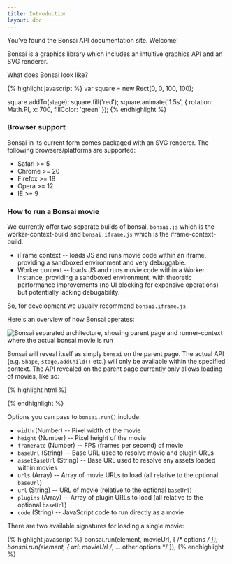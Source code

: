 ```yaml
---
title: Introduction
layout: doc
---
```


You've found the Bonsai API documentation site. Welcome!

Bonsai is a graphics library which includes an intuitive graphics API and an SVG renderer.

What does Bonsai look like?

<!--runnable:{height:200}-->
{% highlight javascript %}
var square = new Rect(0, 0, 100, 100);

square.addTo(stage);
square.fill('red');
square.animate('1.5s', {
  rotation: Math.PI,
  x: 700,
  fillColor: 'green'
});
{% endhighlight %}

### Browser support

Bonsai in its current form comes packaged with an SVG renderer. The following browsers/platforms are supported:

 * Safari >= 5
 * Chrome >= 20
 * Firefox >= 18
 * Opera >= 12
 * IE >= 9

### How to run a Bonsai movie

We currently offer two separate builds of bonsai, `bonsai.js` which is the worker-context-build and `bonsai.iframe.js` which is the iframe-context-build.

 * iFrame context -- loads JS and runs movie code within an iframe, providing a sandboxed environment and very debuggable.
 * Worker context -- loads JS and runs movie code within a Worker instance, providing a sandboxed environment, with theoretic performance improvements (no UI blocking for expensive operations) but potentially lacking debugability.

So, for development we usually recommend `bonsai.iframe.js`.

Here's an overview of how Bonsai operates:

<img src="/assets/bonsai-overview.png" alt="Bonsai separated architecture, showing parent page and runner-context where the actual bonsai movie is run" />

Bonsai will reveal itself as simply `bonsai` on the parent page. The actual API (e.g. `Shape`, `stage.addChild()` etc.) will only be available within the specified context. The API revealed on the parent page currently only allows loading of movies, like so:

{% highlight html %}
<div id="movie"></div>

<script src="bonsai.iframe.js"></script>
<script>
  bonsai.run(
    document.getElementById('movie'),
    'path/to/my_movie.js',
    {
      width: 500,
      height: 400
    }
  );
</script>
{% endhighlight %}

Options you can pass to `bonsai.run()` include:

 * `width` (Number) -- Pixel width of the movie
 * `height` (Number) -- Pixel height of the movie
 * `framerate` (Number) -- FPS (frames per second) of movie
 * `baseUrl` (String) -- Base URL used to resolve movie and plugin URLs
 * `assetBaseUrl` (String) -- Base URL used to resolve any assets loaded within movies
 * `urls` (Array) -- Array of movie URLs to load (all relative to the optional `baseUrl`)
 * `url` (String) -- URL of movie (relative to the optional `baseUrl`)
 * `plugins` (Array) -- Array of plugin URLs to load (all relative to the optional `baseUrl`)
 * `code` (String) -- JavaScript code to run directly as a movie

There are two available signatures for loading a single movie:

{% highlight javascript %}
bonsai.run(element, movieUrl, { /* options */ });
bonsai.run(element, { url: movieUrl /*, ... other options */ });
{% endhighlight %}
